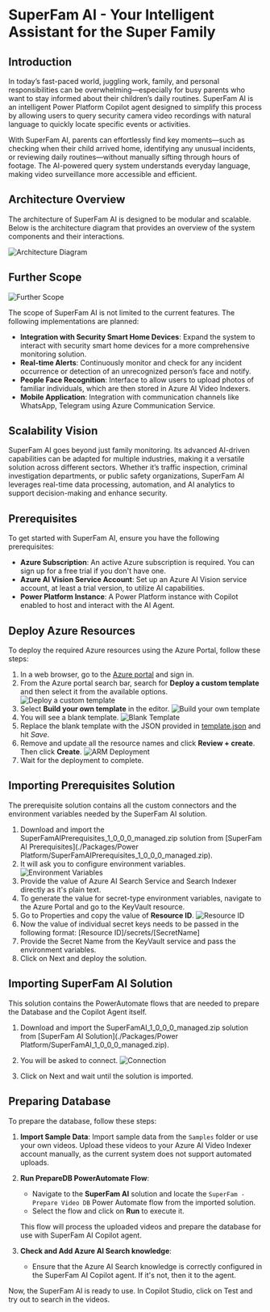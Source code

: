 # SuperFam AI - Your Intelligent Assistant for the Super Family

## Introduction
In today’s fast-paced world, juggling work, family, and personal responsibilities can be overwhelming—especially for busy parents who want to stay informed about their children’s daily routines. SuperFam AI is an intelligent Power Platform Copilot agent designed to simplify this process by allowing users to query security camera video recordings with natural language to quickly locate specific events or activities.

With SuperFam AI, parents can effortlessly find key moments—such as checking when their child arrived home, identifying any unusual incidents, or reviewing daily routines—without manually sifting through hours of footage. The AI-powered query system understands everyday language, making video surveillance more accessible and efficient.

## Architecture Overview
The architecture of SuperFam AI is designed to be modular and scalable. Below is the architecture diagram that provides an overview of the system components and their interactions.

![Architecture Diagram](./Assets/SuperFam_AI_Architecture.png)

## Further Scope

![Further Scope](./Assets/SuperFam_AI_Future_Scope.png)

The scope of SuperFam AI is not limited to the current features. The following implementations are planned:

- **Integration with Security Smart Home Devices**: Expand the system to interact with security smart home devices for a more comprehensive monitoring solution.
- **Real-time Alerts**: Continuously monitor and check for any incident occurrence or detection of an unrecognized person’s face and notify.
- **People Face Recognition**: Interface to allow users to upload photos of familiar individuals, which are then stored in Azure AI Video Indexers.
- **Mobile Application**: Integration with communication channels like WhatsApp, Telegram using Azure Communication Service.

## Scalability Vision

SuperFam AI goes beyond just family monitoring. Its advanced AI-driven capabilities can be adapted for multiple industries, making it a versatile solution across different sectors. Whether it’s traffic inspection, criminal investigation departments, or public safety organizations, SuperFam AI leverages real-time data processing, automation, and AI analytics to support decision-making and enhance security.

## Prerequisites

To get started with SuperFam AI, ensure you have the following prerequisites:

- **Azure Subscription**: An active Azure subscription is required. You can sign up for a free trial if you don't have one.
- **Azure AI Vision Service Account**: Set up an Azure AI Vision service account, at least a trial version, to utilize AI capabilities.
- **Power Platform Instance**: A Power Platform instance with Copilot enabled to host and interact with the AI Agent.

## Deploy Azure Resources

To deploy the required Azure resources using the Azure Portal, follow these steps:

1. In a web browser, go to the [Azure portal](https://portal.azure.com/) and sign in.
2. From the Azure portal search bar, search for **Deploy a custom template** and then select it from the available options.
    ![Deploy a custom template](https://learn.microsoft.com/en-us/azure/azure-resource-manager/templates/media/quickstart-create-templates-use-the-portal/search-custom-template.png)
3. Select **Build your own template** in the editor.
    ![Build your own template](https://learn.microsoft.com/en-us/azure/azure-resource-manager/templates/media/quickstart-create-templates-use-the-portal/build-own-template.png)
4. You will see a blank template.
    ![Blank Template](https://learn.microsoft.com/en-us/azure/azure-resource-manager/templates/media/quickstart-create-templates-use-the-portal/blank-template.png)
5. Replace the blank template with the JSON provided in [template.json](./Packages/Azure%20Resources/template.json) and hit *Save*.
6. Remove and update all the resource names and click **Review + create**. Then click **Create**.
    ![ARM Deployment](./Assets/ARM_Deploy.png)
7. Wait for the deployment to complete.

## Importing Prerequisites Solution
The prerequisite solution contains all the custom connectors and the environment variables needed by the SuperFam AI solution.

1. Download and import the SuperFamAIPrerequisites_1_0_0_0_managed.zip solution from [SuperFam AI Prerequisites](./Packages/Power Platform/SuperFamAIPrerequisites_1_0_0_0_managed.zip).
2. It will ask you to configure environment variables.
    ![Environment Variables](./Assets/SuperFam_AI_Prerequisite_deployment.png)
3. Provide the value of Azure AI Search Service and Search Indexer directly as it's plain text.
4. To generate the value for secret-type environment variables, navigate to the Azure Portal and go to the KeyVault resource.
5. Go to Properties and copy the value of **Resource ID**.
    ![Resource ID](./Assets/Azure_KV_ResourceID.png)
6. Now the value of individual secret keys needs to be passed in the following format:
    [Resource ID]/secrets/[SecretName]
7. Provide the Secret Name from the KeyVault service and pass the environment variables.
8. Click on Next and deploy the solution.

## Importing SuperFam AI Solution
This solution contains the PowerAutomate flows that are needed to prepare the Database and the Copilot Agent itself.

1. Download and import the SuperFamAI_1_0_0_0_managed.zip solution from [SuperFam AI Solution](./Packages/Power Platform/SuperFamAI_1_0_0_0_managed.zip).

2. You will be asked to connect. 
    ![Connection](./Assets/SuperFam_AI_ConnectionReference.png)

3. Click on Next and wait until the solution is imported.

## Preparing Database

To prepare the database, follow these steps:

1. **Import Sample Data**: Import sample data from the `Samples` folder or use your own videos. Upload these videos to your Azure AI Video Indexer account manually, as the current system does not support automated uploads.

2. **Run PrepareDB PowerAutomate Flow**:
    - Navigate to the **SuperFam AI** solution and locate the `SuperFam - Prepare Video DB` Power Automate flow from the imported solution.
    - Select the flow and click on **Run** to execute it.

    This flow will process the uploaded videos and prepare the database for use with SuperFam AI Copilot agent.

3. **Check and Add Azure AI Search knowledge**:
    - Ensure that the Azure AI Search knowledge is correctly configured in the SuperFam AI Copilot agent. If it's not, then it to the agent.

Now, the SuperFam AI is ready to use. In Copilot Studio, click on Test and try out to search in the videos.
